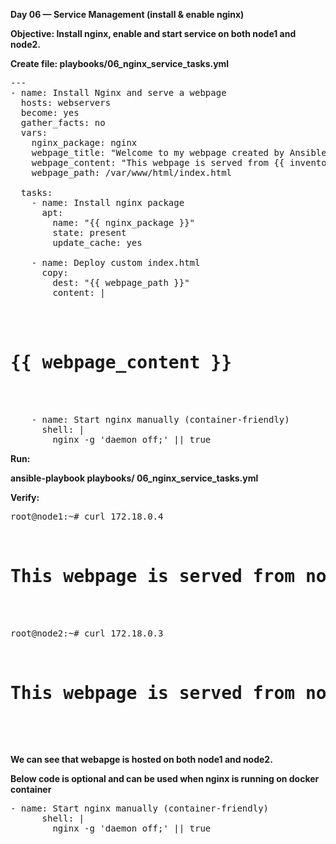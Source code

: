 **Day 06 — Service Management (install & enable nginx)**

**Objective: Install nginx, enable and start service on both node1 and node2.**

**Create file: playbooks/06_nginx_service_tasks.yml**

<pre>
---
- name: Install Nginx and serve a webpage
  hosts: webservers
  become: yes
  gather_facts: no
  vars:
    nginx_package: nginx
    webpage_title: "Welcome to my webpage created by Ansible"
    webpage_content: "This webpage is served from {{ inventory_hostname }} using Ansible"
    webpage_path: /var/www/html/index.html

  tasks:
    - name: Install nginx package
      apt:
        name: "{{ nginx_package }}"
        state: present
        update_cache: yes

    - name: Deploy custom index.html
      copy:
        dest: "{{ webpage_path }}"
        content: |
          <html>
          <head><title>{{ webpage_title }}</title></head>
          <body><h1>{{ webpage_content }}</h1></body>
          </html>

    - name: Start nginx manually (container-friendly)
      shell: |
        nginx -g 'daemon off;' || true
</pre>

**Run:**

**ansible-playbook playbooks/ 06_nginx_service_tasks.yml**


**Verify:**
  
<pre>
root@node1:~# curl 172.18.0.4
<html>
<head><title>Welcome to my webpage created by Ansible</title></head>
<body><h1>This webpage is served from node2 using Ansible</h1></body>
</html>

root@node2:~# curl 172.18.0.3
<html>
<head><title>Welcome to my webpage created by Ansible</title></head>
<body><h1>This webpage is served from node1 using Ansible</h1></body>
</html>
  
</pre>

**We can see that webapge is hosted on both node1 and node2.**

**Below code is optional and can be used when nginx is running on docker container**
<pre>
- name: Start nginx manually (container-friendly)
      shell: |
        nginx -g 'daemon off;' || true
</pre>
